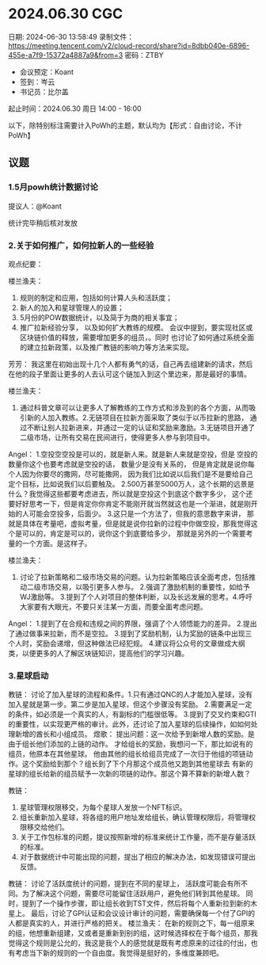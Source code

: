# 2024.06.30 CGC

日期: 2024-06-30 13:58:49
录制文件：https://meeting.tencent.com/v2/cloud-record/share?id=8dbb040e-6896-455e-a7f9-15372a4887a9&from=3
密码：ZTBY

- 会议预定：Koant
- 签到：岑云
- 书记员：比尔盖

起止时间：2024.06.30 周日 14:00 - 16:00

以下，除特别标注需要计入PoWh的主题，默认均为【形式：自由讨论，不计PoWh】

## 议题

### 1.5月powh统计数据讨论

提议人：@Koant

统计完毕稍后核对发放

###  2.关于如何推广，如何拉新人的一些经验


观点纪要：

楼兰渔夫：
1. 规则的制定和应用，包括如何计算人头和活跃度；
2. 新人的加入和星球管理人的设置；
3. 5月份的POW数据统计，以及简于为商的相关事宜；
4. 推广拉新经验分享，
以及如何扩大教练的规模。
会议中提到，要实现社区或区块链价值的释放，需要增加更多的组员，。同时 也讨论了如何通过系统全面的建立拉新政策，以及推广教链的影响力等方法来实现。

芳芳：
我这里在初始出现十几个人都有勇气的话，自己再去组建新的请求，然后在他的段子里面让更多的人去认可这个链加入到这个里边来，那是最好的事情。

楼兰渔夫：
1.	通过科普文章可以让更多人了解教练的工作方式和涉及到的各个方面，从而吸引新的人加入教练。2.无链项目在拉新方面采取了类似于以币拉新的思路，
通过不断让别人拉新进来，并通过一定的认证和奖励来激励。3.无链项目开通了二级市场，让所有交易在民间进行，使得更多人参与到项目中。

Angel：
1.空投空空投是可以的，就是新人来。就是新人来就是空投，但是
空投的数量你这个也要考虑就是空投的话，
数量少是没有关系的，
但是肯定就是说你每个人因为你要尽的撒网，尽可能撒网，
因为我们比如说以后我们是不是要给自己定个目标，比如说我们以后要触及。
2.500万甚至5000万人，这个长期的远景是什么？我觉得这些都要考虑进去，所以就是空投这个到底这个数字多少，
这个还要好好思考一下，但是肯定你你肯定不能刚开就当然就这也是一个渐进，就是刚开始的人可能会空投多，后面少。
3.这只是一个方法了，但我的意思数字来讲，
那就是具体在考量吧，虚拟考量，但是就是说你拉新的过程中你做空投，那我觉得这个是可以的，肯定是可以的，说你这个到底要给多少，
那就是另外的一个需要考量的一个方面。是这样子。

楼兰渔夫：
1.	讨论了拉新策略和二级市场交易的问题。认为拉新策略应该全面考虑，包括推动二级市场交易，以吸引更多人参与。
2.强调了激励机制的重要性，如给予WJ激励等。
3.提到了个人对项目的整体判断，以及长远发展的思考。4.呼吁大家要有大眼光，不要只关注某一方面，而要全面考虑问题。

Angel：
1.提到了在合规和违规之间的界限，强调了个人领悟能力的差异。
2.提出了通过做事来拉新，而不是空拉。
3.提到了奖励机制，认为奖励的链条中出现三个人时，奖励会递增，但这种做法已经犯规。
4.建议将公众号的文章做成大纲类，以便更多的人了解区块链知识，提高他们的学习兴趣。


### 3.星球启动

教链：
讨论了加入星球的流程和条件。1.只有通过QNC的人才能加入星球，没有加入星就是第一步。第二步是加入星球，但这个步骤没有奖励。
2.需要满足一定的条件，如必须是一个真实的人，有副标的门槛很低等。
3.提到了交叉约束和GTI的重要性，以实现更严格的审计。此外，还讨论了加入星球的后续操作，如如何处理新增的酋长和小组成员。
煜歌：
提出问题：这一次给予到新增人数的奖励。是由于组长他们添加的上链的动作。
才给组长的奖励，我想问一下，那比如说有的组员，他原本在其他星球。
他由其他的组长给组员完成了一次归于他组的项链动作。这个奖励给到那个？组长到了下个月那这个成员他又跑到其他星球去
有新的星球的组长给新的组员赋予一次新的项链的动作。那这个算不算新的新增人数？

教链：
1. 星球管理权限移交，为每个星球人发放一个NFT标识。
2. 组长重新加入星球，将各组的用户地址发给组长，确认管理权限后，将管理权限移交给他们。
3. 关于工作包标准的问题，提议按照新增的标准来统计工作量，而不是存量活跃的标准。
4. 对于数据统计中可能出现的问题，提出了相应的解决办法，如发现错误可提出反馈。
   
教链：
讨论了活跃度统计的问题，提到在不同的星球上，
活跃度可能会有所不同。为了解决这个问题，需要尽可能留住活跃用户，避免他们转到其他星球。
同时，提到了一个操作步骤，即让组长收到TST文件，然后将每个人重新拉到新的木星上。
最后，讨论了GPI认证和会议设计审计的问题，需要确保每一个付了GPI的人都是真实的人，并进行严格的把关。
楼兰渔夫：
在新的规则之下，每一组原来的组，他想重新组建，又或者是重新到别的组，这时候选择权在于每个组员，那我觉得这个规则是公允的，我这是我个人的感觉就是既有考虑原来的过往的付出，也有考虑当下新的规则的一个自由度。我觉得是挺好的，多维度兼顾吧。

